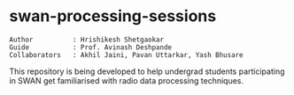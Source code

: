 # swan-processing-sessions
```
Author          : Hrishikesh Shetgaokar
Guide           : Prof. Avinash Deshpande
Collaborators   : Akhil Jaini, Pavan Uttarkar, Yash Bhusare
```

This repository is being developed to help undergrad students participating in SWAN get familiarised with radio data processing techniques.
